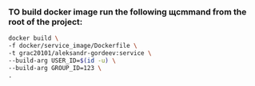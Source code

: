 ### TO build docker image run the following щcmmand from the root of the project:
```bash
docker build \
-f docker/service_image/Dockerfile \
-t grac20101/aleksandr-gordeev:service \
--build-arg USER_ID=$(id -u) \
--build-arg GROUP_ID=123 \
.
```

